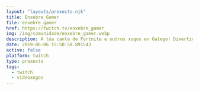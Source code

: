 ```yaml
---
layout: "layouts/proxecto.njk"
title: Enxebre_Gamer
file: enxebre_gamer
href: https://twitch.tv/enxebre_gamer
img: /img/comunidade/enxebre_gamer.webp
description: A túa canle de Fortnite e outros xogos en Galego! Divertidos streams diarios na túa lingua! Creando unha comunidade galega en Twitch!
date: 2019-06-06 15:50:59.891543
active: false
platform: twitch
type: proxecto
tags:
  - twitch
  - videoxogos
---
```

